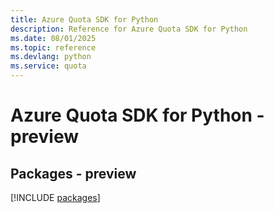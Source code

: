 ```yaml
---
title: Azure Quota SDK for Python
description: Reference for Azure Quota SDK for Python
ms.date: 08/01/2025
ms.topic: reference
ms.devlang: python
ms.service: quota
---
```

# Azure Quota SDK for Python - preview
## Packages - preview
[!INCLUDE [packages](quota-index.md)]